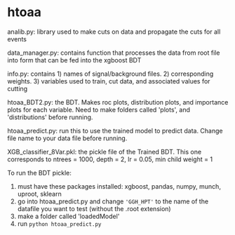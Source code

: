 # htoaa

analib.py: library used to make cuts on data and propagate the cuts for all events

data_manager.py: contains function that processes the data from root file into form that can be fed into the xgboost BDT

info.py: contains 1) names of signal/background files. 2) corresponding weights. 3) variables used to train, cut data, and associated values for cutting

htoaa_BDT2.py: the BDT. Makes roc plots, distribution plots, and importance plots for each variable. Need to make folders called 'plots', and 'distributions' before running. 

htoaa_predict.py: run this to use the trained model to predict data. Change file name to your data file before running. 

XGB_classifier_8Var.pkl: the pickle file of the Trained BDT. This one corresponds to ntrees = 1000, depth = 2, lr = 0.05, min child weight = 1

To run the BDT pickle: 
1. must have these packages installed: xgboost, pandas, numpy, munch, uproot, sklearn
2. go into htoaa_predict.py and change `'GGH_HPT'` to the name of the datafile you want to test (without the .root extension)
3. make a folder called 'loadedModel'
4. run `python htoaa_predict.py`
